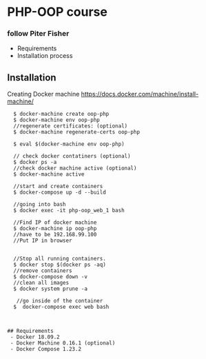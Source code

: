 # PHP-OOP course

### follow Piter Fisher

- Requirements
- Installation process

## Installation

Creating Docker machine
https://docs.docker.com/machine/install-machine/

```
  $ docker-machine create oop-php
  $ docker-machine env oop-php
  //regenerate certificates: (optional)
  $ docker-machine regenerate-certs oop-php

  $ eval $(docker-machine env oop-php)

  // check docker contatiners (optional)
  $ docker ps -a
  //check docker machine active (optional)
  $ docker-machine active

  //start and create containers
  $ docker-compose up -d --build

  //going into bash
  $ docker exec -it php-oop_web_1 bash

  //Find IP of docker machine
  $ docker-machine ip oop-php
  //have to be 192.168.99.100
  //Put IP in browser
                                    

  //Stop all running containers. 
  $ docker stop $(docker ps -aq)
  //remove containers
  $ docker-compose down -v
  //clean all images
  $ docker system prune -a

   //go inside of the container
  $  docker-compose exec web bash 
```

```


## Requirements
 - Docker 18.09.2
 - Docker Machine 0.16.1 (optional)
 - Docker Compose 1.23.2


```
